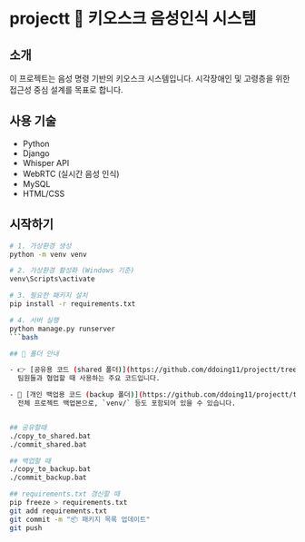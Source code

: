 # projectt 🎤 키오스크 음성인식 시스템

## 소개
이 프로젝트는 음성 명령 기반의 키오스크 시스템입니다. 시각장애인 및 고령층을 위한 접근성 중심 설계를 목표로 합니다.

## 사용 기술
- Python
- Django
- Whisper API
- WebRTC (실시간 음성 인식)
- MySQL
- HTML/CSS

## 시작하기
```bash
# 1. 가상환경 생성
python -m venv venv

# 2. 가상환경 활성화 (Windows 기준)
venv\Scripts\activate

# 3. 필요한 패키지 설치
pip install -r requirements.txt

# 4. 서버 실행
python manage.py runserver
```bash

## 📁 폴더 안내

- 👉 [공유용 코드 (shared 폴더)](https://github.com/ddoing11/projectt/tree/main/shared)  
  팀원들과 협업할 때 사용하는 주요 코드입니다.

- 🔐 [개인 백업용 코드 (backup 폴더)](https://github.com/ddoing11/projectt/tree/main/backup)  
  전체 프로젝트 백업본으로, `venv/` 등도 포함되어 있을 수 있습니다.


## 공유할때
./copy_to_shared.bat
./commit_shared.bat

## 백업할 때
./copy_to_backup.bat
./commit_backup.bat

## requirements.txt 갱신할 때
pip freeze > requirements.txt
git add requirements.txt
git commit -m "📦 패키지 목록 업데이트"
git push
